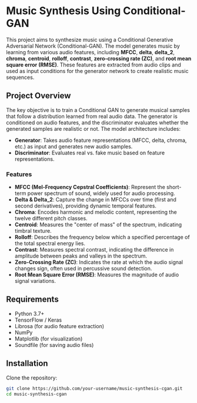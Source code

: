 # Music Synthesis Using Conditional-GAN

This project aims to synthesize music using a Conditional Generative Adversarial Network (Conditional-GAN). The model generates music by learning from various audio features, including **MFCC**, **delta**, **delta_2**, **chroma**, **centroid**, **rolloff**, **contrast**, **zero-crossing rate (ZC)**, and **root mean square error (RMSE)**. These features are extracted from audio clips and used as input conditions for the generator network to create realistic music sequences.

## Project Overview

The key objective is to train a Conditional GAN to generate musical samples that follow a distribution learned from real audio data. The generator is conditioned on audio features, and the discriminator evaluates whether the generated samples are realistic or not. The model architecture includes:

- **Generator**: Takes audio feature representations (MFCC, delta, chroma, etc.) as input and generates new audio samples.
- **Discriminator**: Evaluates real vs. fake music based on feature representations.

### Features

- **MFCC (Mel-Frequency Cepstral Coefficients)**: Represent the short-term power spectrum of sound, widely used for audio processing.
- **Delta & Delta_2**: Capture the change in MFCCs over time (first and second derivatives), providing dynamic temporal features.
- **Chroma**: Encodes harmonic and melodic content, representing the twelve different pitch classes.
- **Centroid**: Measures the "center of mass" of the spectrum, indicating timbral texture.
- **Rolloff**: Describes the frequency below which a specified percentage of the total spectral energy lies.
- **Contrast**: Measures spectral contrast, indicating the difference in amplitude between peaks and valleys in the spectrum.
- **Zero-Crossing Rate (ZC)**: Indicates the rate at which the audio signal changes sign, often used in percussive sound detection.
- **Root Mean Square Error (RMSE)**: Measures the magnitude of audio signal variations.

## Requirements

- Python 3.7+
- TensorFlow / Keras
- Librosa (for audio feature extraction)
- NumPy
- Matplotlib (for visualization)
- Soundfile (for saving audio files)

## Installation

Clone the repository:

```bash
git clone https://github.com/your-username/music-synthesis-cgan.git
cd music-synthesis-cgan
